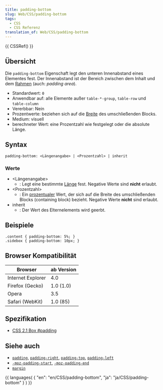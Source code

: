 ```yaml
---
title: padding-bottom
slug: Web/CSS/padding-bottom
tags:
  - CSS
  - CSS Referenz
translation_of: Web/CSS/padding-bottom
---
```

{{ CSSRef() }}

## Übersicht

Die `padding-bottom` Eigenschaft legt den unteren Innenabstand eines Elementes fest. Der Innenabstand ist der Bereich zwischen dem Inhalt und dem [Rahmen](/de/CSS/border "de/CSS/border") (auch: _padding area_).

- Standardwert: `0`
- Anwendbar auf: alle Elemente außer `table-*-group`, `table-row` und `table-column`
- Vererbbar: Nein
- Prozentwerte: beziehen sich auf die [Breite](/de/CSS/width "de/CSS/width") des umschließenden Blocks.
- Medium: visuell
- berechneter Wert: eine Prozentzahl wie festgelegt oder die absolute Länge.

## Syntax

    padding-bottom: <Längenangabe> | <Prozentzahl> | inherit

### Werte

- \<Längenangabe>
  - : Legt eine bestimmte [Länge](/de/CSS/Einheiten#L.c3.a4ngen "de/CSS/Einheiten#L.c3.a4ngen") fest. Negative Werte sind **nicht** erlaubt.
- \<Prozentzahl>
  - : Ein [prozentualer](/de/CSS/Einheiten#Prozent "de/CSS/Einheiten#Prozent") Wert, der sich auf die Breite des umschließenden Blocks (containing block) bezieht. Negative Werte **nicht** sind erlaubt.
- inherit
  - : Der Wert des Elternelements wird geerbt.

## Beispiele

    .content { padding-bottom: 5%; }
    .sidebox { padding-bottom: 10px; }

## Browser Kompatibilität

| Browser           | ab Version |
| ----------------- | ---------- |
| Internet Explorer | 4.0        |
| Firefox (Gecko)   | 1.0 (1.0)  |
| Opera             | 3.5        |
| Safari (WebKit)   | 1.0 (85)   |

## Spezifikation

- [CSS 2.1 Box #padding](http://www.w3.org/TR/CSS21/box.html#padding-properties)

## Siehe auch

- [`padding`](/de/CSS/padding "de/CSS/padding"), [`padding-right`](/de/CSS/padding-right "de/CSS/padding-right"), [`padding-top`](/de/CSS/padding-top "de/CSS/padding-top"), [`padding-left`](/de/CSS/padding-left "de/CSS/padding-left")
- [`-moz-padding-start`](/de/CSS/-moz-padding-start "de/CSS/-moz-padding-start"), [`-moz-padding-end`](/de/CSS/-moz-padding-end "de/CSS/-moz-paddding-end")
- [`margin`](/de/CSS/margin "de/CSS/margin")

{{ languages( { "en": "en/CSS/padding-bottom", "ja": "ja/CSS/padding-bottom" } ) }}
